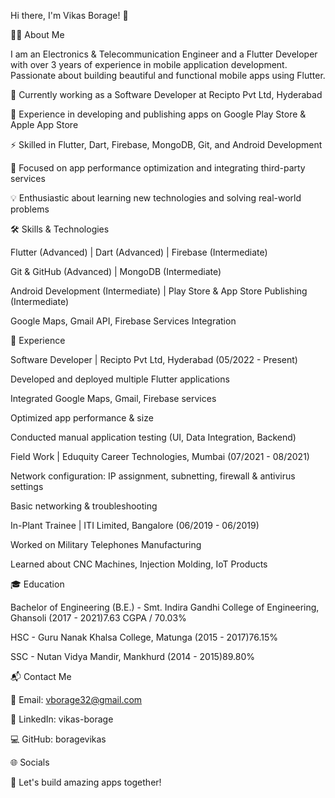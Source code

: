 
Hi there, I'm Vikas Borage! 👋

👨‍💻 About Me

I am an Electronics & Telecommunication Engineer and a Flutter Developer with over 3 years of experience in mobile application development. Passionate about building beautiful and functional mobile apps using Flutter.

🔭 Currently working as a Software Developer at Recipto Pvt Ltd, Hyderabad 

📱 Experience in developing and publishing apps on Google Play Store & Apple App Store

⚡ Skilled in Flutter, Dart, Firebase, MongoDB, Git, and Android Development

🚀 Focused on app performance optimization and integrating third-party services

💡 Enthusiastic about learning new technologies and solving real-world problems

🛠️ Skills & Technologies

Flutter (Advanced) | Dart (Advanced) | Firebase (Intermediate)

Git & GitHub (Advanced) | MongoDB (Intermediate)

Android Development (Intermediate) | Play Store & App Store Publishing (Intermediate)

Google Maps, Gmail API, Firebase Services Integration

🏢 Experience

Software Developer | Recipto Pvt Ltd, Hyderabad (05/2022 - Present)

Developed and deployed multiple Flutter applications

Integrated Google Maps, Gmail, Firebase services

Optimized app performance & size

Conducted manual application testing (UI, Data Integration, Backend)

Field Work | Eduquity Career Technologies, Mumbai (07/2021 - 08/2021)

Network configuration: IP assignment, subnetting, firewall & antivirus settings

Basic networking & troubleshooting

In-Plant Trainee | ITI Limited, Bangalore (06/2019 - 06/2019)

Worked on Military Telephones Manufacturing

Learned about CNC Machines, Injection Molding, IoT Products

🎓 Education

Bachelor of Engineering (B.E.) - Smt. Indira Gandhi College of Engineering, Ghansoli (2017 - 2021)7.63 CGPA / 70.03%

HSC - Guru Nanak Khalsa College, Matunga (2015 - 2017)76.15%

SSC - Nutan Vidya Mandir, Mankhurd (2014 - 2015)89.80%

📬 Contact Me

📧 Email: vborage32@gmail.com

🔗 LinkedIn: vikas-borage

💻 GitHub: boragevikas

🌐 Socials




🚀 Let's build amazing apps together!
